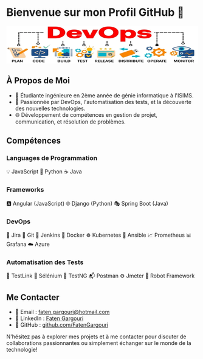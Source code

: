 # Bienvenue sur mon Profil GitHub 👋
![DevOps](https://raw.githubusercontent.com/FatenGargouri/FatenGargouri/main/devopss.png)

## À Propos de Moi
- 🔬 Étudiante ingénieure en 2ème année de génie informatique à l'ISIMS.
- 🚀 Passionnée par DevOps, l'automatisation des tests, et la découverte des nouvelles technologies.
- 🌐 Développement de compétences en gestion de projet, communication, et résolution de problèmes.

## Compétences

### Languages de Programmation
💡 JavaScript   🐍 Python   ☕ Java

### Frameworks
🅰️ Angular (JavaScript)   🌐 Django (Python)   🎭 Spring Boot (Java)

### DevOps
📅 Jira   🔄 Git   🚀 Jenkins   🐳 Docker   ☸️ Kubernetes   🔄 Ansible   📈 Prometheus   📊 Grafana   ☁️ Azure

### Automatisation des Tests
🧪 TestLink   🤖 Sélénium   📝 TestNG   📬 Postman   ⚙️ Jmeter   🤖 Robot Framework

## Me Contacter
- 📧 Email : [faten.gargouri@hotmail.com](mailto:faten.gargouri@hotmail.com)
- 🔗 LinkedIn : [Faten Gargouri](https://www.linkedin.com/in/faten-gargouri/)
- 💼 GitHub : [github.com/FatenGargouri](https://github.com/FatenGargouri)

N'hésitez pas à explorer mes projets et à me contacter pour discuter de collaborations passionnantes ou simplement échanger sur le monde de la technologie!
